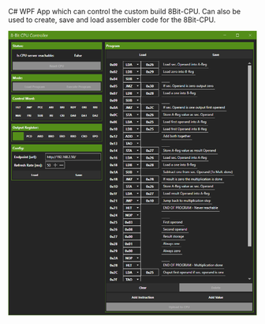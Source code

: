C# WPF App which can control the custom build 8Bit-CPU. Can also be used to create, save and load assembler code for the 8Bit-CPU. 

![8Bit CPU Controller UI](GUI.png)
